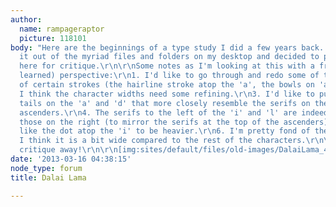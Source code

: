 ```yaml
---
author:
  name: rampageraptor
  picture: 118101
body: "Here are the beginnings of a type study I did a few years back. I finally dug
  it out of the myriad files and folders on my desktop and decided to put it up on
  here for critique.\r\n\r\nSome notes as I'm looking at this with a fresh (and more
  learned) perspective:\r\n1. I'd like to go through and redo some of the weights
  of certain strokes (the hairline stroke atop the 'a', the bowls on 'a' and 'd')\r\n2.
  I think the character widths need some refining.\r\n3. I'd like to put different
  tails on the 'a' and 'd' that more closely resemble the serifs on the 'd' and 'l'
  ascenders.\r\n4. The serifs to the left of the 'i' and 'l' are indeed longer than
  those on the right (to mirror the serifs at the top of the ascenders)\r\n5. I'd
  like the dot atop the 'i' to be heavier.\r\n6. I'm pretty fond of the 'm,' though
  I think it is a bit wide compared to the rest of the characters.\r\n\r\nAt any rate,
  critique away!\r\n\r\n[img:sites/default/files/old-images/DalaiLama_4081.PNG]\r\n[img:sites/default/files/old-images/DalaiLama_MinA_6282.PNG]\r\n[img:sites/default/files/old-images/DalaiLama_MinM_6022.PNG]"
date: '2013-03-16 04:38:15'
node_type: forum
title: Dalai Lama

---
```

